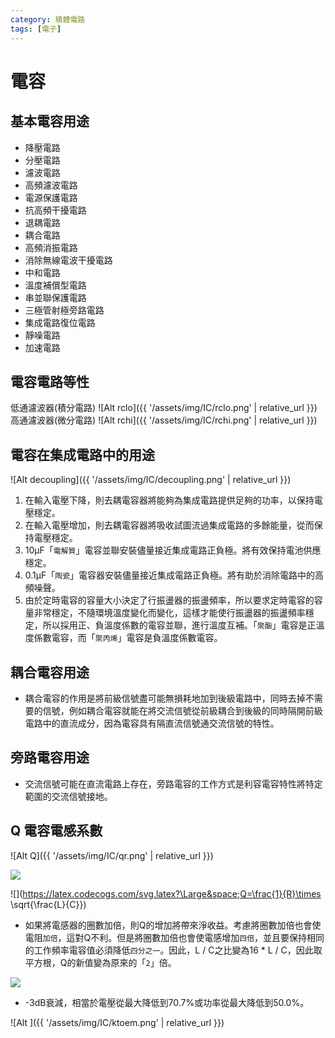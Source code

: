 ```yaml
---
category: 積體電路
tags: [電子]
---
```


# 電容

## 基本電容用途
 * 降壓電路
 * 分壓電路
 * 濾波電路
 * 高頻濾波電路
 * 電源保護電路
 * 抗高頻干擾電路
 * 退耦電路
 * 耦合電路
 * 高頻消振電路
 * 消除無線電波干擾電路
 * 中和電路
 * 溫度補償型電路
 * 串並聯保護電路
 * 三極管射極旁路電路
 * 集成電路復位電路
 * 靜噪電路
 * 加速電路

## 電容電路等性
低通濾波器(積分電路)
![Alt rclo]({{ '/assets/img/IC/rclo.png' | relative_url }})
高通濾波器(微分電路)
![Alt rchi]({{ '/assets/img/IC/rchi.png' | relative_url }})

## 電容在集成電路中的用途
 
![Alt decoupling]({{ '/assets/img/IC/decoupling.png' | relative_url }})
1. 在輸入電壓下降，則去耦電容器將能夠為集成電路提供足夠的功率，以保持電壓穩定。 
2. 在輸入電壓增加，則去耦電容器將吸收試圖流過集成電路的多餘能量，從而保持電壓穩定。
3. 10μF「`電解質`」電容並聯安裝儘量接近集成電路正負極。將有效保持電池供應穩定。
4. 0.1μF「`陶瓷`」電容器安裝儘量接近集成電路正負極。將有助於消除電路中的高頻噪聲。
5. 由於定時電容的容量大小決定了行振盪器的振盪頻率，所以要求定時電容的容量非常穩定，不隨環境溫度變化而變化，這樣才能使行振盪器的振盪頻率穩定，所以採用正、負溫度係數的電容並聯，進行溫度互補。「`聚酯`」電容是正溫度係數電容，而「`聚丙烯`」電容是負溫度係數電容。

## 耦合電容用途
 * 耦合電容的作用是將前級信號盡可能無損耗地加到後級電路中，同時去掉不需要的信號，例如耦合電容就能在將交流信號從前級耦合到後級的同時隔開前級電路中的直流成分，因為電容具有隔直流信號通交流信號的特性。

## 旁路電容用途
 * 交流信號可能在直流電路上存在，旁路電容的工作方式是利容電容特性將特定範圍的交流信號接地。

## Q 電容電感系數
![Alt Q]({{ '/assets/img/IC/qr.png' | relative_url }})

![](https://latex.codecogs.com/svg.latex?\Large&space;Q=\dfrac{f_0}{f_2-f_1})


![](https://latex.codecogs.com/svg.latex?\Large&space;Q=\frac{1}{R}\times \sqrt{\frac{L}{C}})

 * 如果將電感器的圈數加倍，則Q的增加將帶來淨收益。考慮將圈數加倍也會使電阻`加倍`，這對Q不利。但是將圈數加倍也會使電感增加`四倍`，並且要保持相同的工作頻率電容值必須降低`四分之一`。因此，L / C之比變為16 * L / C，因此取平方根，Q的新值變為原來的「`2`」倍。

![](https://latex.codecogs.com/svg.latex?\Large&space;Q=\frac{4}{2\times{R}}\times\sqrt{\frac{L}{C}})

* -3dB衰減，相當於電壓從最大降低到70.7%或功率從最大降低到50.0%。

![Alt ]({{ '/assets/img/IC/ktoem.png' | relative_url }})



